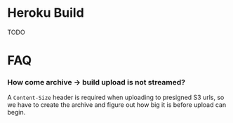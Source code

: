 # Heroku Build

TODO

# FAQ

### How come archive -> build upload is not streamed?

A `Content-Size` header is required when uploading to presigned S3 urls, so we have to create the archive and figure out how big it is before upload can begin.
